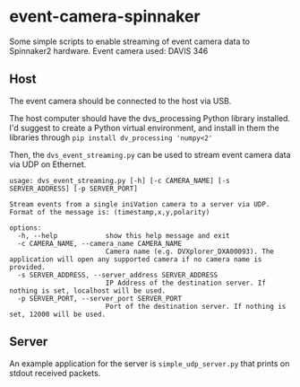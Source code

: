 # event-camera-spinnaker

Some simple scripts to enable streaming of event camera data to Spinnaker2 hardware.
Event camera used: DAVIS 346

## Host
The event camera should be connected to the host via USB. 

The host computer should have the dvs_processing Python library installed. I'd suggest to create a Python virtual environment, and install in them the libraries through `pip install dv_processing 'numpy<2'` 

Then, the `dvs_event_streaming.py` can be used to stream event camera data via UDP on Ethernet. 

```
usage: dvs_event_streaming.py [-h] [-c CAMERA_NAME] [-s SERVER_ADDRESS] [-p SERVER_PORT]

Stream events from a single iniVation camera to a server via UDP. Format of the message is: (timestamp,x,y,polarity)

options:
  -h, --help            show this help message and exit
  -c CAMERA_NAME, --camera_name CAMERA_NAME
                        Camera name (e.g. DVXplorer_DXA00093). The application will open any supported camera if no camera name is provided.
  -s SERVER_ADDRESS, --server_address SERVER_ADDRESS
                        IP Address of the destination server. If nothing is set, localhost will be used.
  -p SERVER_PORT, --server_port SERVER_PORT
                        Port of the destination server. If nothing is set, 12000 will be used.
```

## Server
An example application for the server is `simple_udp_server.py` that prints on stdout received packets. 
